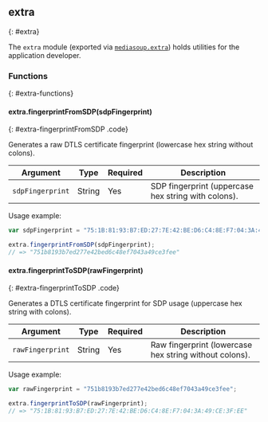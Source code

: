 ## extra
{: #extra}

The `extra` module (exported via [`mediasoup.extra`](#mediasoup-extra)) holds utilities for the application developer.


### Functions
{: #extra-functions}

<section markdown="1">

#### extra.fingerprintFromSDP(sdpFingerprint)
{: #extra-fingerprintFromSDP .code}

Generates a raw DTLS certificate fingerprint (lowercase hex string without colons).

<div markdown="1" class="table-wrapper">

Argument         | Type    | Required  | Description  
---------------- | ------- | --------- | -------------
`sdpFingerprint` | String  | Yes       | SDP fingerprint (uppercase hex string with colons).

</div>

Usage example:

```javascript
var sdpFingerprint = "75:1B:81:93:B7:ED:27:7E:42:BE:D6:C4:8E:F7:04:3A:49:CE:3F:EE";

extra.fingerprintFromSDP(sdpFingerprint);
// => "751b8193b7ed277e42bed6c48ef7043a49ce3fee"
```

#### extra.fingerprintToSDP(rawFingerprint)
{: #extra-fingerprintToSDP .code}

Generates a DTLS certificate fingerprint for SDP usage (uppercase hex string with colons).

<div markdown="1" class="table-wrapper">

Argument         | Type    | Required  | Description  
---------------- | ------- | --------- | -------------
`rawFingerprint` | String  | Yes       | Raw fingerprint (lowercase hex string without colons).

</div>

Usage example:

```javascript
var rawFingerprint = "751b8193b7ed277e42bed6c48ef7043a49ce3fee";

extra.fingerprintToSDP(rawFingerprint);
// => "75:1B:81:93:B7:ED:27:7E:42:BE:D6:C4:8E:F7:04:3A:49:CE:3F:EE"
```

</section>
